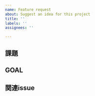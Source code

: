 ```yaml
---
name: Feature request
about: Suggest an idea for this project
title: ''
labels: ''
assignees: ''

---
```


## 課題

## GOAL

## 関連issue

